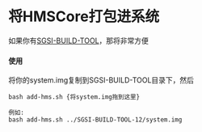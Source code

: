 # 将HMSCore打包进系统
如果你有[SGSI-BUILD-TOOL](https://github.com/xiaoxindada/SGSI-build-tool)，那将非常方便

#### 使用
将你的system.img复制到SGSI-BUILD-TOOL目录下，然后
```
bash add-hms.sh {将system.img拖到这里}

例如:
bash add-hms.sh ../SGSI-BUILD-TOOL-12/system.img
```
